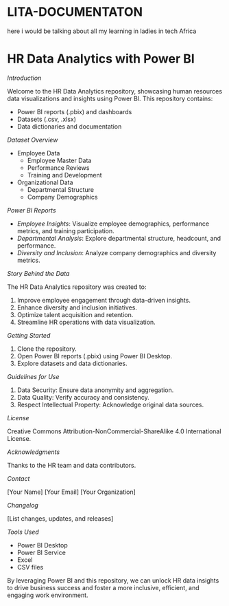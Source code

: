 # LITA-DOCUMENTATON
here i would be talking about all my learning in ladies in tech Africa



# HR Data Analytics with Power BI

*Introduction*

Welcome to the HR Data Analytics repository, showcasing human resources data visualizations and insights using Power BI. This repository contains:

- Power BI reports (.pbix) and dashboards
- Datasets (.csv, .xlsx)
- Data dictionaries and documentation

*Dataset Overview*

- Employee Data
    - Employee Master Data
    - Performance Reviews
    - Training and Development
- Organizational Data
    - Departmental Structure
    - Company Demographics

*Power BI Reports*

- *Employee Insights*: Visualize employee demographics, performance metrics, and training participation.
- *Departmental Analysis*: Explore departmental structure, headcount, and performance.
- *Diversity and Inclusion*: Analyze company demographics and diversity metrics.

*Story Behind the Data*

The HR Data Analytics repository was created to:

1. Improve employee engagement through data-driven insights.
2. Enhance diversity and inclusion initiatives.
3. Optimize talent acquisition and retention.
4. Streamline HR operations with data visualization.

*Getting Started*

1. Clone the repository.
2. Open Power BI reports (.pbix) using Power BI Desktop.
3. Explore datasets and data dictionaries.

*Guidelines for Use*

1. Data Security: Ensure data anonymity and aggregation.
2. Data Quality: Verify accuracy and consistency.
3. Respect Intellectual Property: Acknowledge original data sources.

*License*

Creative Commons Attribution-NonCommercial-ShareAlike 4.0 International License.

*Acknowledgments*

Thanks to the HR team and data contributors.

*Contact*

[Your Name]
[Your Email]
[Your Organization]

*Changelog*

[List changes, updates, and releases]

*Tools Used*

- Power BI Desktop
- Power BI Service
- Excel
- CSV files

By leveraging Power BI and this repository, we can unlock HR data insights to drive business success and foster a more inclusive, efficient, and engaging work environment.
